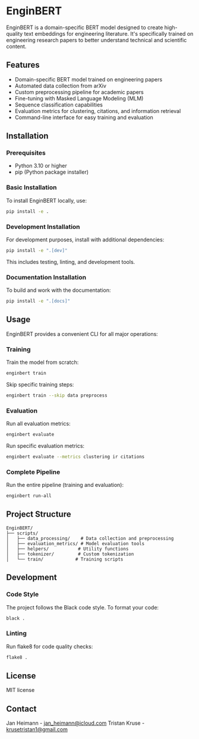 # EnginBERT

EnginBERT is a domain-specific BERT model designed to create high-quality text embeddings for engineering literature. It's specifically trained on engineering research papers to better understand technical and scientific content.

## Features

- Domain-specific BERT model trained on engineering papers
- Automated data collection from arXiv
- Custom preprocessing pipeline for academic papers
- Fine-tuning with Masked Language Modeling (MLM)
- Sequence classification capabilities
- Evaluation metrics for clustering, citations, and information retrieval
- Command-line interface for easy training and evaluation

## Installation

### Prerequisites

- Python 3.10 or higher
- pip (Python package installer)

### Basic Installation

To install EnginBERT locally, use:

```bash
pip install -e .
```

### Development Installation

For development purposes, install with additional dependencies:

```bash
pip install -e ".[dev]"
```

This includes testing, linting, and development tools.

### Documentation Installation

To build and work with the documentation:

```bash
pip install -e ".[docs]"
```

## Usage

EnginBERT provides a convenient CLI for all major operations:

### Training

Train the model from scratch:
```bash
enginbert train
```

Skip specific training steps:
```bash
enginbert train --skip data preprocess
```

### Evaluation

Run all evaluation metrics:
```bash
enginbert evaluate
```

Run specific evaluation metrics:
```bash
enginbert evaluate --metrics clustering ir citations
```

### Complete Pipeline

Run the entire pipeline (training and evaluation):
```bash
enginbert run-all
```

## Project Structure

```
EnginBERT/
├── scripts/
│   ├── data_processing/    # Data collection and preprocessing
│   ├── evaluation_metrics/ # Model evaluation tools
│   ├── helpers/           # Utility functions
│   ├── tokenizer/         # Custom tokenization
│   └── train/            # Training scripts
```

## Development

### Code Style

The project follows the Black code style. To format your code:

```bash
black .
```

### Linting

Run flake8 for code quality checks:

```bash
flake8 .
```


## License

MIT license


## Contact

Jan Heimann - jan_heimann@icloud.com
Tristan Kruse - krusetristan1@gmail.com

